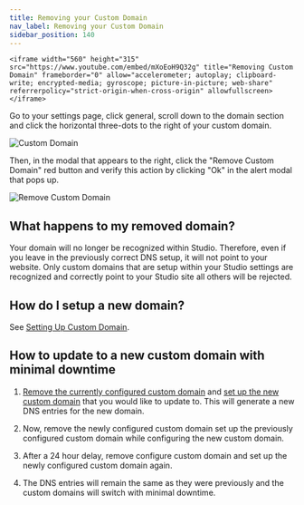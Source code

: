 ```yaml
---
title: Removing your Custom Domain
nav_label: Removing your Custom Domain
sidebar_position: 140
---
```


    <iframe width="560" height="315" src="https://www.youtube.com/embed/mXoEoH9Q32g" title="Removing Custom Domain" frameborder="0" allow="accelerometer; autoplay; clipboard-write; encrypted-media; gyroscope; picture-in-picture; web-share" referrerpolicy="strict-origin-when-cross-origin" allowfullscreen></iframe>

Go to your settings page, click general, scroll down to the domain section and click the horizontal three-dots to the
right of your custom domain.

![Custom Domain](/assets/studio/screely-1638297602901.png)

Then, in the modal that appears to the right, click the "Remove Custom Domain" red button and verify this action by
clicking "Ok" in the alert modal that pops up.

![Remove Custom Domain](/assets/studio/Removing_custom_domain_2.png)

## What happens to my removed domain?

Your domain will no longer be recognized within Studio. Therefore, even if you leave in the previously correct DNS
setup, it will not point to your website. Only custom domains that are setup within your Studio settings are recognized
and correctly point to your Studio site all others will be rejected.

## How do I setup a new domain?

See [Setting Up Custom Domain](/docs/studio/Settings/Domain-Management/Setting-up-your-Custom-Domain).

## How to update to a new custom domain with minimal downtime

1. [Remove the currently configured custom domain](/docs/studio/Settings/Domain-Management/Removing-your-custom-domain) and [set up the new custom domain](/docs/studio/Settings/Domain-Management/Setting-up-your-Custom-Domain) that you would like to update to.  This will generate a new DNS entries for the new domain.

2. Now, remove the newly configured custom domain set up the previously configured custom domain while configuring the new custom domain.

3. After a 24 hour delay, remove configure custom domain and set up the newly configured custom domain again.

4. The DNS entries will remain the same as they were previously and the custom domains will switch with minimal downtime.
